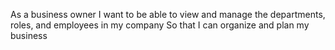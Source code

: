 

As a business owner
I want to be able to view and manage the departments, roles, and employees in my company
So that I can organize and plan my business

